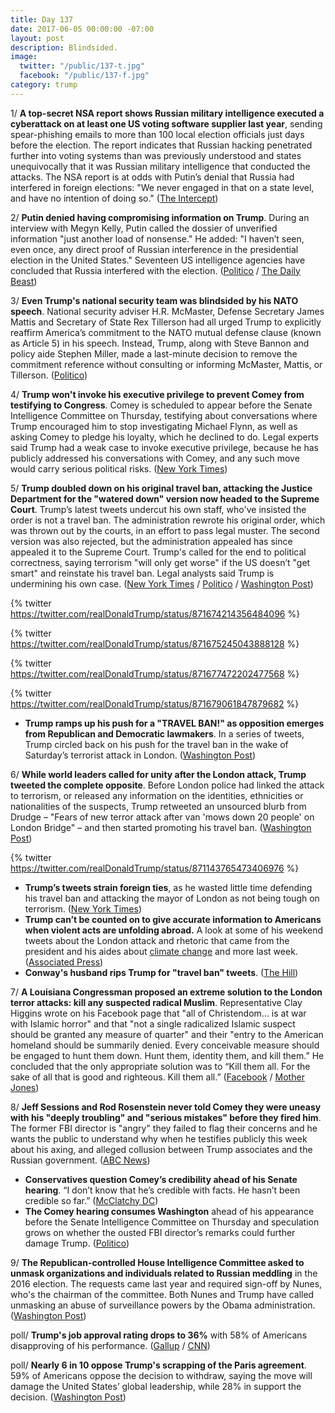 ```yaml
---
title: Day 137
date: 2017-06-05 00:00:00 -07:00
layout: post
description: Blindsided.
image:
  twitter: "/public/137-t.jpg"
  facebook: "/public/137-f.jpg"
category: trump
---
```


1/ **A top-secret NSA report shows Russian military intelligence executed a cyberattack on at least one US voting software supplier last year**, sending spear-phishing emails to more than 100 local election officials just days before the election. The report indicates that Russian hacking penetrated further into voting systems than was previously understood and states unequivocally that it was Russian military intelligence that conducted the attacks. The NSA report is at odds with Putin’s denial that Russia had interfered in foreign elections: "We never engaged in that on a state level, and have no intention of doing so." ([The Intercept](https://theintercept.com/2017/06/05/top-secret-nsa-report-details-russian-hacking-effort-days-before-2016-election/))

2/ **Putin denied having compromising information on Trump**. During an interview with Megyn Kelly, Putin called the dossier of unverified information "just another load of nonsense." He added: "I haven’t seen, even once, any direct proof of Russian interference in the presidential election in the United States." Seventeen US intelligence agencies have concluded that Russia interfered with the election. ([Politico](http://www.politico.com/story/2017/06/04/putin-trump-russia-megyn-kelly-239121) / [The Daily Beast](http://www.thedailybeast.com/vladimir-putin-takes-a-page-from-trumps-playbook-with-megyn-kelly-interview))

3/ **Even Trump's national security team was blindsided by his NATO speech**. National security adviser H.R. McMaster, Defense Secretary James Mattis and Secretary of State Rex Tillerson had all urged Trump to explicitly reaffirm America’s commitment to the NATO mutual defense clause (known as Article 5) in his speech. Instead, Trump, along with Steve Bannon and policy aide Stephen Miller, made a last-minute decision to remove the commitment reference without consulting or informing McMaster, Mattis, or Tillerson. ([Politico](http://www.politico.com/magazine/story/2017/06/05/trump-nato-speech-national-security-team-215227))

4/ **Trump won't invoke his executive privilege to prevent Comey from testifying to Congress**. Comey is scheduled to appear before the Senate Intelligence Committee on Thursday, testifying about conversations where Trump encouraged him to stop investigating Michael Flynn, as well as asking Comey to pledge his loyalty, which he declined to do. Legal experts said Trump had a weak case to invoke executive privilege, because he has publicly addressed his conversations with Comey, and any such move would carry serious political risks. ([New York Times](https://www.nytimes.com/2017/06/05/us/politics/trump-will-not-block-comey-from-testifying-white-house-says.html))

5/ **Trump doubled down on his original travel ban, attacking the Justice Department for the "watered down" version now headed to the Supreme Court**. Trump’s latest tweets undercut his own staff, who've insisted the order is not a travel ban. The administration rewrote his original order, which was thrown out by the courts, in an effort to pass legal muster. The second version was also rejected, but the administration appealed has since appealed it to the Supreme Court. Trump's called for the end to political correctness, saying terrorism "will only get worse" if the US doesn’t "get smart" and reinstate his travel ban. Legal analysts said Trump is undermining his own case. ([New York Times](https://www.nytimes.com/2017/06/05/us/politics/trump-travel-ban.html) / [Politico](http://www.politico.com/story/2017/06/05/trump-travel-ban-justice-department-239131) / [Washington Post](https://www.washingtonpost.com/world/national-security/trumps-latest-tweets-could-hurt-effort-to-restore-travel-ban/2017/06/05/c8eb5940-49e8-11e7-bc1b-fddbd8359dee_story.html))

{% twitter https://twitter.com/realDonaldTrump/status/871674214356484096 %}

{% twitter https://twitter.com/realDonaldTrump/status/871675245043888128 %}

{% twitter https://twitter.com/realDonaldTrump/status/871677472202477568 %}

{% twitter https://twitter.com/realDonaldTrump/status/871679061847879682 %}

* **Trump ramps up his push for a "TRAVEL BAN!" as opposition emerges from Republican and Democratic lawmakers**. In a series of tweets, Trump circled back on his push for the travel ban in the wake of Saturday’s terrorist attack in London. ([Washington Post](https://www.washingtonpost.com/powerpost/new-opposition-emerges-as-trump-pushes-for-travel-ban/2017/06/04/5914e7fa-4973-11e7-a186-60c031eab644_story.html))

6/ **While world leaders called for unity after the London attack, Trump tweeted the complete opposite**. Before London police had linked the attack to terrorism, or released any information on the identities, ethnicities or nationalities of the suspects, Trump retweeted an unsourced blurb from Drudge – "Fears of new terror attack after van 'mows down 20 people' on London Bridge" – and then started promoting his travel ban. ([Washington Post](https://www.washingtonpost.com/news/the-fix/wp/2017/06/04/world-leaders-call-for-unity-after-london-attack-trump-tweets-the-complete-opposite/))

{% twitter https://twitter.com/realDonaldTrump/status/871143765473406976 %}

* **Trump’s tweets strain foreign ties**, as he wasted little time defending his travel ban and attacking the mayor of London as not being tough on terrorism. ([New York Times](https://www.nytimes.com/2017/06/04/us/politics/britain-attack-trump-twitter-storm.html))
* **Trump can’t be counted on to give accurate information to Americans when violent acts are unfolding abroad.** A look at some of his weekend tweets about the London attack and rhetoric that came from the president and his aides about <a href="{{ site.baseurl }}/trump-epa/">climate change</a> and more last week. ([Associated Press](https://www.apnews.com/079e907d81d14e7ca56eb5279f285f71/AP-FACT-CHECK:-Attack-draws-visceral-Trump-tweets,-not-facts))
* **Conway's husband rips Trump for "travel ban" tweets**. ([The Hill](http://thehill.com/homenews/administration/336369-conways-husband-trump-tweets-on-travel-ban-wont-help-win-scotus-case))

7/ **A Louisiana Congressman proposed an extreme solution to the London terror attacks: kill any suspected radical Muslim**. Representative Clay Higgins wrote on his Facebook page that "all of Christendom... is at war with Islamic horror" and that "not a single radicalized Islamic suspect should be granted any measure of quarter" and their "entry to the American homeland should be summarily denied. Every conceivable measure should be engaged to hunt them down. Hunt them, identity them, and kill them.” He concluded that the only appropriate solution was to “Kill them all. For the sake of all that is good and righteous. Kill them all.” ([Facebook](https://www.facebook.com/captclayhiggins/photos/a.655256107910738.1073741829.581436541959362/997878010315211/?type=3&theater) / [Mother Jones](http://www.motherjones.com/politics/2017/06/republican-congressman-clay-higgins-suspected-islamic-radicals-kill-them-all))

8/ **Jeff Sessions and Rod Rosenstein never told Comey they were uneasy with his "deeply troubling" and "serious mistakes" before they fired him**. The former FBI director is "angry" they failed to flag their concerns and he wants the public to understand why when he testifies publicly this week about his axing, and alleged collusion between Trump associates and the Russian government. ([ABC News](http://abcnews.go.com/US/doj-told-comey-concerns-axing-now-angry-sources/story?id=47798749))

* **Conservatives question Comey’s credibility ahead of his Senate hearing**. “I don’t know that he’s credible with facts. He hasn’t been credible so far.” ([McClatchy DC](http://www.mcclatchydc.com/news/nation-world/national/article154301829.html))
* **The Comey hearing consumes Washington** ahead of his appearance before the Senate Intelligence Committee on Thursday and speculation grows on whether the ousted FBI director’s remarks could further damage Trump. ([Politico](http://www.politico.com/story/2017/06/04/comey-hearing-trump-fbi-russia-239113))

9/ **The Republican-controlled House Intelligence Committee asked to unmask organizations and individuals related to Russian meddling** in the 2016 election. The requests came last year and required sign-off by Nunes, who's the chairman of the committee. Both Nunes and Trump have called unmasking an abuse of surveillance powers by the Obama administration. ([Washington Post](https://www.washingtonpost.com/world/national-security/nunes-led-house-intelligence-committee-requested-unmaskings-of-americans/2017/06/02/5c098dc0-47bc-11e7-98cd-af64b4fe2dfc_story.html))

poll/ **Trump's job approval rating drops to 36%** with 58% of Americans disapproving of his performance. ([Gallup](http://www.gallup.com/poll/201617/gallup-daily-trump-job-approval.aspx) / [CNN](http://www.cnn.com/2017/06/05/politics/donald-trump-poll-job-approval/index.html))

poll/ **Nearly 6 in 10 oppose Trump's scrapping of the Paris agreement**. 59% of Americans oppose the decision to withdraw, saying the move will damage the United States’ global leadership, while 28% in support the decision. ([Washington Post](https://www.washingtonpost.com/news/energy-environment/wp/2017/06/05/post-abc-poll-nearly-6-in-10-oppose-trump-scrapping-paris-agreement/))